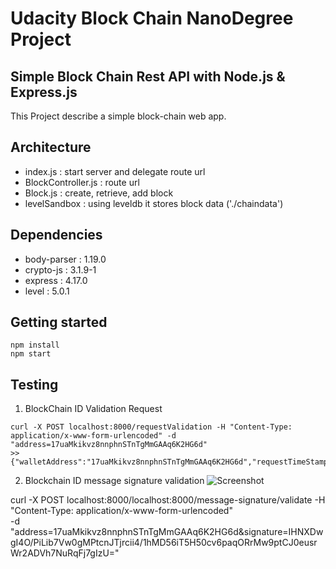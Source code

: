 # Udacity Block Chain NanoDegree Project
## Simple Block Chain Rest API with Node.js & Express.js
This Project describe a simple block-chain web app.

## Architecture
* index.js : start server and delegate route url
* BlockController.js : route url
* Block.js : create, retrieve, add block
* levelSandbox : using leveldb it stores block data ('./chaindata')

## Dependencies
* body-parser : 1.19.0
* crypto-js : 3.1.9-1
* express : 4.17.0
* level : 5.0.1

## Getting started
```
npm install
npm start
```

## Testing
1. BlockChain ID Validation Request
```
curl -X POST localhost:8000/requestValidation -H "Content-Type: application/x-www-form-urlencoded" -d "address=17uaMkikvz8nnphnSTnTgMmGAAq6K2HG6d"
>> {"walletAddress":"17uaMkikvz8nnphnSTnTgMmGAAq6K2HG6d","requestTimeStamp":"1559565922","message":"17uaMkikvz8nnphnSTnTgMmGAAq6K2HG6d:1559565922:starRegistry","validationWindow":300}

```

2. Blockchain ID message signature validation
![Screenshot](./image/screenshot.png)

curl -X POST localhost:8000/localhost:8000/message-signature/validate -H "Content-Type: application/x-www-form-urlencoded" \
-d "address=17uaMkikvz8nnphnSTnTgMmGAAq6K2HG6d&signature=IHNXDwgI4O/PiLib7Vw0gMPtcnJTjrcii4/1hMD56iT5H50cv6paqORrMw9ptCJ0eusrWr2ADVh7NuRqFj7gIzU="

```